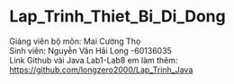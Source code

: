 # Lap_Trinh_Thiet_Bi_Di_Dong
Giảng viên bộ môn: Mai Cường Thọ </br>
Sinh viên: Nguyễn Văn Hải Long -60136035 </br>
Link Github vài Java Lab1-Lab8 em làm thêm:
https://github.com/longzero2000/Lap_Trinh_Java
